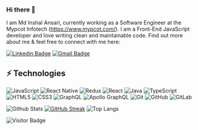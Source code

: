 ### Hi there 👋

I am Md Inshal Ansari, currently working as a Software Engineer at the Mypcot Infotech (https://www.mypcot.com/). I am a Front-End JavaScript developer and love writing clean and maintainable code. Find out more about me & feel free to connect with me here:

[![Linkedin Badge](https://img.shields.io/badge/-Inshal-blue?style=flat-square&logo=Linkedin&logoColor=white&link=https://www.linkedin.com/in/inshal-ansari/)](https://www.linkedin.com/in/inshal-ansari/)
[![Gmail Badge](https://img.shields.io/badge/-inshalansari80@gmail.com-c14438?style=flat-square&logo=Gmail&logoColor=white&link=mailto:inshalansari80@gmail.com)](mailto:inshalansari80@gmail.com)



## ⚡ Technologies

![JavaScript](https://img.shields.io/badge/-JavaScript-black?style=flat-square&logo=javascript)
![React Native](https://img.shields.io/badge/react_native-%2320232a.svg?style=for-the-badge&logo=react&logoColor=%2361DAFB)
![Redux](https://img.shields.io/badge/redux-%23593d88.svg?style=for-the-badge&logo=redux&logoColor=white)
![React](https://img.shields.io/badge/-React-black?style=flat-square&logo=react)
![Java](https://img.shields.io/badge/java-%23ED8B00.svg?style=for-the-badge&logo=java&logoColor=white)
![TypeScript](https://img.shields.io/badge/-TypeScript-007ACC?style=flat-square&logo=typescript)
![HTML5](https://img.shields.io/badge/-HTML5-E34F26?style=flat-square&logo=html5&logoColor=white)
![CSS3](https://img.shields.io/badge/-CSS3-1572B6?style=flat-square&logo=css3)
![GraphQL](https://img.shields.io/badge/-GraphQL-E10098?style=flat-square&logo=graphql)
![Apollo GraphQL](https://img.shields.io/badge/-Apollo%20GraphQL-311C87?style=flat-square&logo=apollo-graphql)
![Git](https://img.shields.io/badge/-Git-black?style=flat-square&logo=git)
![GitHub](https://img.shields.io/badge/-GitHub-181717?style=flat-square&logo=github)
![GitLab](https://img.shields.io/badge/-GitLab-FCA121?style=flat-square&logo=gitlab)



![Github Stats](https://github-readme-stats.vercel.app/api?username=inshal1998&count_private=true&show_icons=true&include_all_commits=true&theme=great-gatsby)
[![GitHub Streak](https://streak-stats.demolab.com?user=inshal1998&theme=highcontrast)](https://git.io/streak-stats)
![Top Langs](https://github-readme-stats.vercel.app/api/top-langs/?username=ludehsar&hide=TeX&layout=compact)



![Visitor Badge](https://visitor-badge.laobi.icu/badge?page_id=ludehsar.ludehsar)

